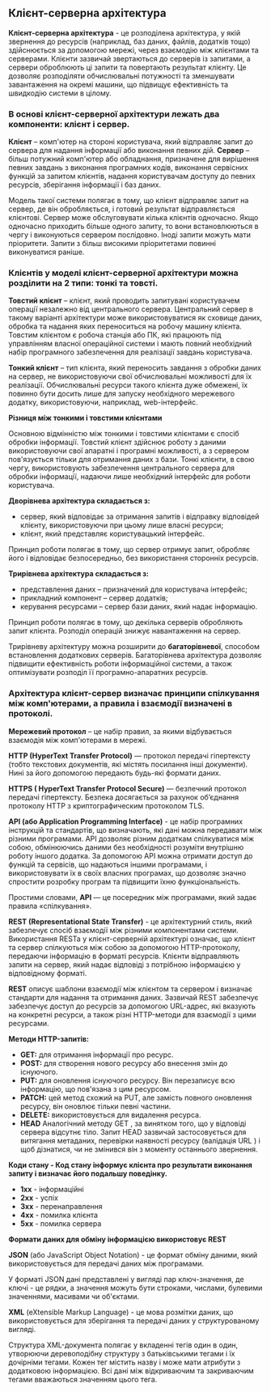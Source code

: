 ## Клієнт-серверна архітектура

**Клієнт-серверна архітектура** - це розподілена архітектура, у якій звернення до ресурсів (наприклад, баз даних, файлів, додатків тощо) здійснюється за допомогою мережі, через взаємодію між клієнтами та серверами. Клієнти зазвичай звертаються до серверів із запитами, а сервери оброблюють ці запити та повертають результат клієнту. Це дозволяє розподіляти обчислювальні потужності та зменшувати завантаження на окремі машини, що підвищує ефективність та швидкодію системи в цілому.

### **В основі клієнт-серверної архітектури лежать два компоненти: клієнт і сервер.**

**Клієнт** – комп'ютер на стороні користувача, який відправляє запит до сервера для надання інформації або виконання певних дій.
**Сервер** – більш потужний комп'ютер або обладнання, призначене для вирішення певних завдань з виконання програмних кодів, виконання сервісних функцій за запитом клієнтів, надання користувачам доступу до певних ресурсів, зберігання інформації і баз даних.

Модель такої системи полягає в тому, що клієнт відправляє запит на сервер, де він обробляється, і готовий результат відправляється клієнтові. Сервер може обслуговувати кілька клієнтів одночасно. Якщо одночасно приходить більше одного запиту, то вони встановлюються в чергу і виконуються сервером послідовно. Іноді запити можуть мати пріоритети. Запити з більш високими пріоритетами повинні виконуватися раніше.

### **Клієнтів у моделі клієнт-серверної архітектури можна розділити на 2 типи: тонкі та товсті.**
**Товстий клієнт** – клієнт, який проводить запитувані користувачем операції незалежно від центрального сервера. Центральний сервер в такому варіанті архітектури може використовуватися як сховище даних, обробка та надання яких переноситься на робочу машину клієнта. 
Товстим клієнтом є робоча станція або ПК, які працюють під управлінням власної операційної системи і мають повний необхідний набір програмного забезпечення для реалізації завдань користувача.

**Тонкий клієнт** – тип клієнта, який переносить завдання з обробки даних на сервер, не використовуючи свої обчислювальні можливості для їх реалізації. Обчислювальні ресурси такого клієнта дуже обмежені, їх повинно бути досить лише для запуску необхідного мережевого додатку, використовуючи, наприклад, web-інтерфейс.


**Різниця між тонкими і товстими клієнтами**

Основною відмінністю між тонкими і товстими клієнтами є спосіб обробки інформації. Товстий клієнт здійснює роботу з даними використовуючи свої апаратні і програмні можливості, а з сервером пов'язується тільки для отримання даних з бази. Тонкі клієнти, в свою чергу, використовують забезпечення центрального сервера для обробки інформації, надаючи лише необхідний інтерфейс для роботи користувача. 


**Дворівнева архітектура складається з:**

- сервер, який відповідає за отримання запитів і відправку відповідей клієнту, використовуючи при цьому лише власні ресурси;
- клієнт, який представляє користувацький інтерфейс.

Принцип роботи полягає в тому, що сервер отримує запит, обробляє його і відповідає безпосередньо, без використання сторонніх ресурсів.

**Трирівнева архітектура складається з:**

- представлення даних – призначений для користувача інтерфейс;
- прикладний компонент – сервер додатків;
- керування ресурсами – сервер бази даних, який надає інформацію.

Принцип роботи полягає в тому, що декілька серверів обробляють запит клієнта. Розподіл операцій знижує навантаження на сервер.

Трирівневу архітектуру можна розширити до **багаторівневої**, способом встановлення додаткових серверів. Багаторівнева архітектура дозволяє підвищити ефективність роботи інформаційної системи, а також оптимізувати розподіл її програмно-апаратних ресурсів.

### **Архітектура клієнт-сервер визначає принципи спілкування між комп'ютерами, а правила і взаємодії визначені в протоколі.**

**Мережевий протокол** – це набір правил, за якими відбувається взаємодія між комп'ютерами в мережі.

**HTTP (HyperText Transfer Protocol)** — протокол передачі гіпертексту (тобто текстових документів, які містять посилання інші документи). Нині за його допомогою передають будь-які формати даних.

**HTTPS ( HyperText Transfer Protocol Secure)** — безпечний протокол передачі гіпертексту. Безпека досягається за рахунок об’єднання протоколу HTTP з криптографическим протоколом TLS.


**API (або Application Programming Interface)** - це набір програмних інструкцій та стандартів, що визначають, які дані можна передавати між різними програмами. API дозволяє різним додаткам спілкуватися між собою, обмінюючись даними без необхідності розуміти внутрішню роботу іншого додатка. За допомогою API можна отримати доступ до функцій та сервісів, що надаються іншими програмами, і використовувати їх в своїх власних програмах, що дозволяє значно спростити розробку програм та підвищити їхню функціональність.

Простими словами, **API** — це посередник між програмами, який задає правила «спілкування».

**REST (Representational State Transfer)** - це архітектурний стиль, який забезпечує спосіб взаємодії між різними компонентами системи. Використання RESTa у клієнт-серверній архітектурі означає, що клієнт та сервер спілкуються між собою за допомогою HTTP-протоколу, передаючи інформацію в форматі ресурсів. Клієнти відправляють запити на сервер, який надає відповіді з потрібною інформацією у відповідному форматі.

**REST** описує шаблони взаємодії між клієнтом та сервером і визначає стандарти для надання та отримання даних. Зазвичай REST забезпечує забезпечує доступ до ресурсів за допомогою URL-адрес, які вказують на конкретні ресурси, а також різні HTTP-методи для взаємодії з цими ресурсами.

**Методи HTTP-запитів:**

- **GET:**  для отримання інформації про ресурс.
- **POST:** для створення нового ресурсу або внесення змін до існуючого.
- **PUT:** для оновлення існуючого ресурсу. Він перезаписує всю інформацію, що пов'язана з цим ресурсом.
- **PATCH:** цей метод схожий на PUT, але замість повного оновлення ресурсу, він оновлює тільки певні частини.
- **DELETE:** використовується для видалення ресурса.
- **HEAD** Аналогічний методу GET , за винятком того, що у відповіді сервера відсутнє тіло. Запит HEAD зазвичай застосовується для витягання метаданих, перевірки наявності ресурсу (валідація URL ) і щоб дізнатися, чи не змінився він з моменту останнього звернення.

**Коди стану - Код стану інформує клієнта про результати виконання запиту і визначає його подальшу поведінку.**

- **1хх** - інформаційні 
- **2хх** - успіх 
- **3хх** - перенаправлення 
- **4хх** - помилка клієнта 
- **5хх** - помилка сервера

**Формати даних для обміну інформацією використовує REST**

**JSON** (або JavaScript Object Notation) - це формат обміну даними, який використовується для передачі даних між програмами.

У форматі JSON дані представлені у вигляді пар ключ-значення, де ключі - це рядки, а значення можуть бути строками, числами, булевими значеннями, масивами чи об'єктами.

**XML** (eXtensible Markup Language) - це мова розмітки даних, що використовується для зберігання та передачі даних у структурованому вигляді.

Структура XML-документа полягає у вкладенні тегів один в один, утворюючи деревоподібну структуру з батьківськими тегами і їх дочірніми тегами. Кожен тег містить назву і може мати атрибути з додатковою інформацією. Всі дані між відкриваючим та закриваючим тегами вважаються значенням цього тега.



